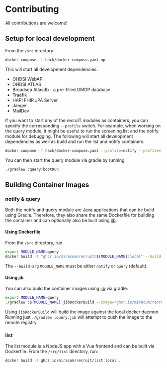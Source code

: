 # Contributing

All contributions are welcome!

## Setup for local development

From the `/src` directory:

```sh
docker compose -f hack/docker-compose.yaml up
```

This will start all development dependencies:

- OHDSI WebAPI
- OHDSI ATLAS
- Broadsea Atlasdb - a pre-filled OMOP database
- Traefik
- HAPI FHIR JPA Server
- Jaeger
- MailDev

If you want to start any of the recruIT modules as containers, you can specify the corresponding `--profile` switch.
For example, when working on the query module, it might be useful to run the screening list and the notify module
for debugging. The following will start all development dependencies as well as build and run the list and notify containers:

```sh
docker compose -f hack/docker-compose.yaml --profile=notify --profile=list up
```

You can then start the query module via gradle by running

```sh
./gradlew :query:bootRun
```

## Building Container Images

### notify & query

Both the notify and query module are Java applications that can be build using Gradle.
Therefore, they also share the same Dockerfile for building the container and can optionally
also be built using [jib](https://github.com/GoogleContainerTools/jib).

#### Using Dockerfile

From the `/src` directory, run

```sh
export MODULE_NAME=query
docker build -t "ghcr.io/miracum/recruit/${MODULE_NAME}:local" --build-arg=MODULE_NAME=${MODULE_NAME} .
```

The `--build-arg` `MODULE_NAME` must be either `notify` or `query` (default).

#### Using jib

You can also build the container images using [jib](https://github.com/GoogleContainerTools/jib) via gradle:

```sh
export MODULE_NAME=query
./gradlew :${MODULE_NAME}:jibDockerBuild --image="ghcr.io/miracum/recruit/${MODULE_NAME}:local"
```

Using `jibDockerBuild` will build the image against the local docker daemon. Running just `./gradlew :query:jib`
will attempt to push the image to the remote registry.

### list

The list module is a NodeJS app with a Vue frontend and can be built via Dockerfile.
From the `/src/list` directory, run:

```sh
docker build -t ghcr.io/miracum/recruit/list:local .
```
